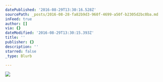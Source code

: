 ```yaml
---
datePublished: '2016-08-29T13:30:16.528Z'
sourcePath: _posts/2016-08-28-fa82b9d3-960f-4699-a50f-b2305d2bc0ba.md
inFeed: true
author: []
via: {}
dateModified: '2016-08-29T13:30:15.393Z'
title: ''
publisher: {}
description: ''
starred: false
_type: Blurb

---
```

![](https://the-grid-user-content.s3-us-west-2.amazonaws.com/d506d13a-b9a2-4eed-84c0-ee43302a8213.jpg)